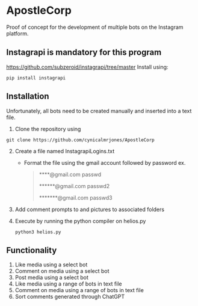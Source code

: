 # ApostleCorp
Proof of concept for the development of multiple bots on the Instagram platform. 

## Instagrapi is mandatory for this program
https://github.com/subzeroid/instagrapi/tree/master
Install using:
```
pip install instagrapi
```

## Installation
Unfortunately, all bots need to be created manually and inserted into a text file. 
1) Clone the repository using
```
git clone https://github.com/cynicalmrjones/ApostleCorp
```
2) Create a file named InstagrapiLogins.txt 
	* Format the file using the gmail account followed by password
	ex.
		
		
   		>****@gmail.com passwd
		>
  		>******@gmail.com passwd2
		>
		>*******@gmail.com passwd3
3) Add comment prompts to and pictures to associated folders

4) Execute by running the python compiler on helios.py
	```
	python3 helios.py
	```
## Functionality
1) Like media using a select bot
2) Comment on media using a select bot
3) Post media using a select bot
4) Like media using a range of bots in text file
5) Comment on media using a range of bots in text file
6) Sort comments generated through ChatGPT
